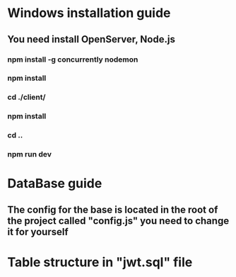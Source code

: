 # Windows installation guide
## You need install OpenServer, Node.js
### npm install -g concurrently nodemon
### npm install
### cd ./client/
### npm install
### cd ..
### npm run dev

# DataBase guide
## The config for the base is located in the root of the project called "config.js" you need to change it for yourself
# Table structure in "jwt.sql" file